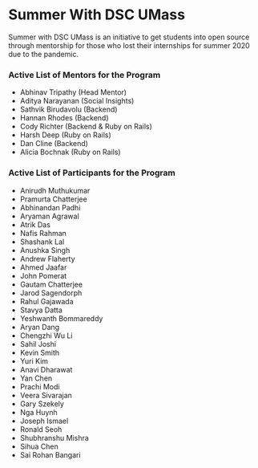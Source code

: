 # Summer With DSC UMass

Summer with DSC UMass is an initiative to get students into open source through mentorship for those who lost their internships for summer 2020 due to the pandemic.

### Active List of Mentors for the Program

-   Abhinav Tripathy (Head Mentor)
-   Aditya Narayanan (Social Insights)
-   Sathvik Birudavolu (Backend)
-   Hannan Rhodes (Backend)
-   Cody Richter (Backend & Ruby on Rails)
-   Harsh Deep (Ruby on Rails)
-   Dan Cline (Backend)
-   Alicia Bochnak (Ruby on Rails)

### Active List of Participants for the Program

- Anirudh Muthukumar
- Pramurta Chatterjee
- Abhinandan Padhi
- Aryaman Agrawal
- Atrik Das
- Nafis Rahman
- Shashank Lal
- Anushka Singh
- Andrew Flaherty
- Ahmed Jaafar
- John Pomerat
- Gautam Chatterjee
- Jarod Sagendorph
- Rahul Gajawada
- Stavya Datta
- Yeshwanth Bommareddy
- Aryan Dang
- Chengzhi Wu Li
- Sahil Joshi
- Kevin Smith
- Yuri Kim
- Anavi Dharawat
- Yan Chen
- Prachi Modi
- Veera Sivarajan
- Gary Szekely
- Nga Huynh
- Joseph Ismael
- Ronald Seoh
- Shubhranshu Mishra
- Sihua Chen
- Sai Rohan Bangari